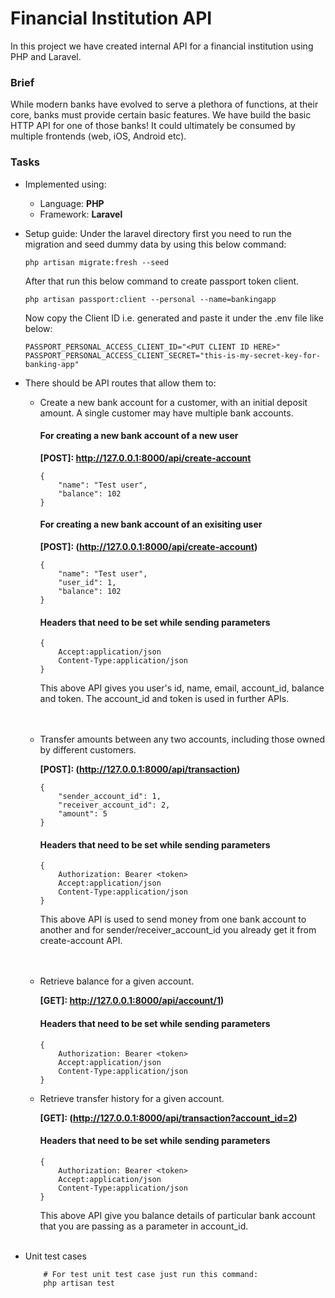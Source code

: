 # Financial Institution API
In this project we have created internal API for a financial institution using PHP and Laravel.

### Brief

While modern banks have evolved to serve a plethora of functions, at their core, banks must provide certain basic features. We have build the basic HTTP API for one of those banks! It could ultimately be consumed by multiple frontends (web, iOS, Android etc).

### Tasks

- Implemented using:
  - Language: **PHP**
  - Framework: **Laravel**

- Setup guide:
  Under the laravel directory first you need to run the migration and seed dummy data by using this below command:
  ```
  php artisan migrate:fresh --seed
  ```
  After that run this below command to create passport token client.
  ```
  php artisan passport:client --personal --name=bankingapp
  ```
  Now copy the Client ID i.e. generated and paste it under the .env file like below:
  ```
  PASSPORT_PERSONAL_ACCESS_CLIENT_ID="<PUT CLIENT ID HERE>"
  PASSPORT_PERSONAL_ACCESS_CLIENT_SECRET="this-is-my-secret-key-for-banking-app"
  ```

- There should be API routes that allow them to:
  - Create a new bank account for a customer, with an initial deposit amount. A single customer may have multiple bank accounts.
      #### For creating a new bank account of a new user
      **[POST]: http://127.0.0.1:8000/api/create-account**
      ```
      {
          "name": "Test user",
          "balance": 102
      }
      ```
      #### For creating a new bank account of an exisiting user
      **[POST]: (http://127.0.0.1:8000/api/create-account)**
      ```
      {
          "name": "Test user",
          "user_id": 1,
          "balance": 102
      }
      ```
      #### Headers that need to be set while sending parameters
      ```
      {
          Accept:application/json
          Content-Type:application/json
      }
      ```
      This above API gives you user's id, name, email, account_id, balance and token.
      The account_id and token is used in further APIs.
      <br/><br/><br/>
  
  - Transfer amounts between any two accounts, including those owned by different customers.
      
      **[POST]: (http://127.0.0.1:8000/api/transaction)**
      ```
      {
          "sender_account_id": 1,
          "receiver_account_id": 2,
          "amount": 5
      }
      ```
      #### Headers that need to be set while sending parameters
      ```
      {
          Authorization: Bearer <token>
          Accept:application/json
          Content-Type:application/json
      }
      ```
      This above API is used to send money from one bank account to another and for sender/receiver_account_id you already get it from create-account API.
      <br/><br/><br/>
      
  - Retrieve balance for a given account.

      **[GET]: http://127.0.0.1:8000/api/account/1)**
      #### Headers that need to be set while sending parameters
      ```
      {
          Authorization: Bearer <token>
          Accept:application/json
          Content-Type:application/json
      }
      ```
      
      
  - Retrieve transfer history for a given account.

      **[GET]: (http://127.0.0.1:8000/api/transaction?account_id=2)**
      #### Headers that need to be set while sending parameters
      ```
      {
          Authorization: Bearer <token>
          Accept:application/json
          Content-Type:application/json
      }
      ```
      This above API give you balance details of particular bank account that you are passing as a parameter in account_id.
      <br/><br/>
  
- Unit test cases
  ```
      # For test unit test case just run this command:
      php artisan test
  ```
  